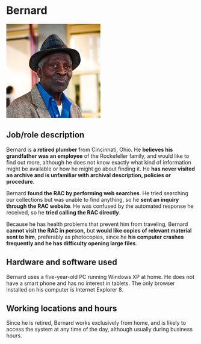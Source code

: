 # Bernard

![headshot](img/bernard.png)

## Job/role description

Bernard is **a retired plumber** from Cincinnati, Ohio. He **believes his grandfather was an employee** of the Rockefeller family, and would like to find out more, although he does not know exactly what kind of information might be available or how he might go about finding it. He **has never visited an archive and is unfamiliar with archival description, policies or procedure**.

Bernard **found the RAC by performing web searches**. He tried searching our collections but was unable to find anything, so he **sent an inquiry through the RAC website**. He was confused by the automated response he received, so he **tried calling the RAC directly**.

Because he has health problems that prevent him from traveling, Bernard **cannot visit the RAC in person,** but **would like copies of relevant material sent to him**, preferably as photocopies, since he **his computer crashes frequently and he has difficulty opening large files**.

## Hardware and software used

Bernard uses a five-year-old PC running Windows XP at home. He does not have a smart phone and has no interest in tablets. The only browser installed on his computer is Internet Explorer 8.

## Working locations and hours

Since he is retired, Bernard works exclusively from home, and is likely to access the system at any time of the day, although usually during business hours.
